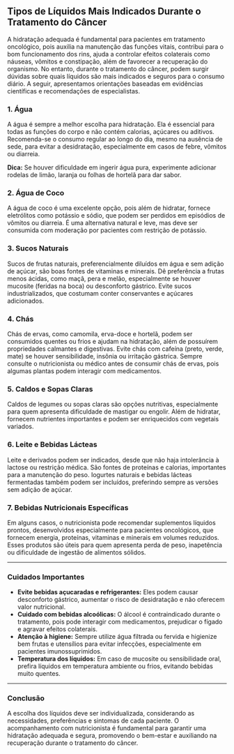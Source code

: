 
## Tipos de Líquidos Mais Indicados Durante o Tratamento do Câncer

A hidratação adequada é fundamental para pacientes em tratamento oncológico, pois auxilia na manutenção das funções vitais, contribui para o bom funcionamento dos rins, ajuda a controlar efeitos colaterais como náuseas, vômitos e constipação, além de favorecer a recuperação do organismo. No entanto, durante o tratamento do câncer, podem surgir dúvidas sobre quais líquidos são mais indicados e seguros para o consumo diário. A seguir, apresentamos orientações baseadas em evidências científicas e recomendações de especialistas.

### 1. Água

A água é sempre a melhor escolha para hidratação. Ela é essencial para todas as funções do corpo e não contém calorias, açúcares ou aditivos. Recomenda-se o consumo regular ao longo do dia, mesmo na ausência de sede, para evitar a desidratação, especialmente em casos de febre, vômitos ou diarreia.

**Dica:** Se houver dificuldade em ingerir água pura, experimente adicionar rodelas de limão, laranja ou folhas de hortelã para dar sabor.

### 2. Água de Coco

A água de coco é uma excelente opção, pois além de hidratar, fornece eletrólitos como potássio e sódio, que podem ser perdidos em episódios de vômitos ou diarreia. É uma alternativa natural e leve, mas deve ser consumida com moderação por pacientes com restrição de potássio.

### 3. Sucos Naturais

Sucos de frutas naturais, preferencialmente diluídos em água e sem adição de açúcar, são boas fontes de vitaminas e minerais. Dê preferência a frutas menos ácidas, como maçã, pera e melão, especialmente se houver mucosite (feridas na boca) ou desconforto gástrico. Evite sucos industrializados, que costumam conter conservantes e açúcares adicionados.

### 4. Chás

Chás de ervas, como camomila, erva-doce e hortelã, podem ser consumidos quentes ou frios e ajudam na hidratação, além de possuírem propriedades calmantes e digestivas. Evite chás com cafeína (preto, verde, mate) se houver sensibilidade, insônia ou irritação gástrica. Sempre consulte o nutricionista ou médico antes de consumir chás de ervas, pois algumas plantas podem interagir com medicamentos.

### 5. Caldos e Sopas Claras

Caldos de legumes ou sopas claras são opções nutritivas, especialmente para quem apresenta dificuldade de mastigar ou engolir. Além de hidratar, fornecem nutrientes importantes e podem ser enriquecidos com vegetais variados.

### 6. Leite e Bebidas Lácteas

Leite e derivados podem ser indicados, desde que não haja intolerância à lactose ou restrição médica. São fontes de proteínas e calorias, importantes para a manutenção do peso. Iogurtes naturais e bebidas lácteas fermentadas também podem ser incluídos, preferindo sempre as versões sem adição de açúcar.

### 7. Bebidas Nutricionais Específicas

Em alguns casos, o nutricionista pode recomendar suplementos líquidos prontos, desenvolvidos especialmente para pacientes oncológicos, que fornecem energia, proteínas, vitaminas e minerais em volumes reduzidos. Esses produtos são úteis para quem apresenta perda de peso, inapetência ou dificuldade de ingestão de alimentos sólidos.

---

### Cuidados Importantes

- **Evite bebidas açucaradas e refrigerantes:** Eles podem causar desconforto gástrico, aumentar o risco de desidratação e não oferecem valor nutricional.
- **Cuidado com bebidas alcoólicas:** O álcool é contraindicado durante o tratamento, pois pode interagir com medicamentos, prejudicar o fígado e agravar efeitos colaterais.
- **Atenção à higiene:** Sempre utilize água filtrada ou fervida e higienize bem frutas e utensílios para evitar infecções, especialmente em pacientes imunossuprimidos.
- **Temperatura dos líquidos:** Em caso de mucosite ou sensibilidade oral, prefira líquidos em temperatura ambiente ou frios, evitando bebidas muito quentes.

---

### Conclusão

A escolha dos líquidos deve ser individualizada, considerando as necessidades, preferências e sintomas de cada paciente. O acompanhamento com nutricionista é fundamental para garantir uma hidratação adequada e segura, promovendo o bem-estar e auxiliando na recuperação durante o tratamento do câncer.
```
